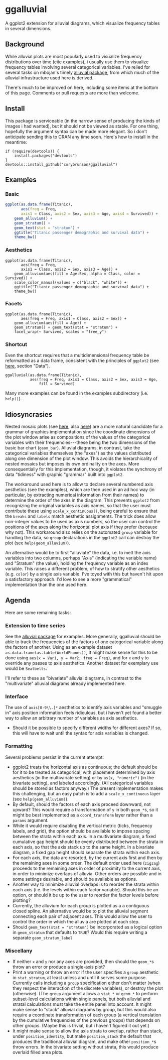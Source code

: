 # ggalluvial

A ggplot2 extension for alluvial diagrams, which visualize frequency tables in several dimensions.

## Background

While alluvial plots are most popularly used to visualize frequency distributions over time (cite examples), i usually use them to visualize frequency tables involving several categorical variables. I've relied for several tasks on mbojan's timely [alluvial package](https://github.com/mbojan/alluvial), from which much of the alluvial infrastructure used here is derived.

There's much to be improved on here, including some items at the bottom of this page. Comments or pull requests are more than welcome.

## Install

This package is serviceable (in the narrow sense of producing the kinds of images i had wanted), but it should not be viewed as stable. For one thing, hopefully the argument syntax can be made more elegant. So i don't anticipate sending this to CRAN any time soon. Here's how to install in the meantime:

```{r}
if (require(devtools)) {
    install.packages("devtools")
}
devtools::install_github("corybrunson/ggalluvial")
```

## Examples

### Basic

```r
ggplot(as.data.frame(Titanic),
       aes(freq = Freq,
       axis1 = Class, axis2 = Sex, axis3 = Age, axis4 = Survived)) +
    geom_alluvium() +
    geom_stratum() +
    geom_text(stat = "stratum") +
    ggtitle("Titanic passenger demographic and survival data") +
    theme_bw()
```

### Aesthetics

```{r}
ggplot(as.data.frame(Titanic),
       aes(freq = Freq,
       axis1 = Class, axis2 = Sex, axis3 = Age)) +
    geom_alluvium(aes(fill = Age:Sex, alpha = Class, color = Survived)) +
    scale_color_manual(values = c("black", "white")) +
    ggtitle("Titanic passenger demographic and survival data") +
    theme_bw()
```

### Facets

```{r}
ggplot(as.data.frame(Titanic),
       aes(freq = Freq, axis1 = Class, axis2 = Sex)) +
    geom_alluvium(aes(fill = Age)) +
    geom_stratum() + geom_text(stat = "stratum") +
    facet_wrap(~ Survived, scales = "free_y")
```

### Shortcut

Even the shortcut requires that a multidimensional frequency table be reformatted as a data frame, consistent with the principles of `ggplot2` (see [here](https://rpubs.com/hadley/ggplot2-layers), section "Data").

```{r}
ggalluvial(as.data.frame(Titanic),
           aes(freq = Freq, axis1 = Class, axis2 = Sex, axis3 = Age,
               fill = Survived)
```

Many more examples can be found in the examples subdirectory (i.e. `help()`).

## Idiosyncrasies

Nested mosaic plots (see [here](https://cran.r-project.org/web/packages/vcdExtra/vignettes/vcd-tutorial.pdf), also [here](http://vita.had.co.nz/papers/prodplots.pdf)) are a more natural candidate for a grammar of graphics implementation since the coordinate dimensions of the plot window arise as compositions of the values of the categorical variables with their frequencies---these being the two dimensions of the basic bar chart (`geom_bar`). Alluvial diagrams, in contrast, take the categorical variables themselves (the "axes") as the values distributed along one dimension of the plot window. This avoids the hierarchicality of nested mosaics but imposes its own ordinality on the axes. More consequentially for this implementation, though, it violates the synchrony of data "tidiness" with graphic "grammar" built into `ggplot2`.

The workaround used here is to allow to declare several numbered axis aesthetics (see the examples), which are then used in an ad hoc way (in particular, by extracting numerical information from their names) to determine the order of the axes in the diagram. This prevents `ggplot2` from recognizing the original variables as axis names, so that the user must contribute these using `scale_x_continuous()`, being careful to ensure that the `breaks` and `labels` match aesthetic assignments. The trick does allow non-integer values to be used as axis numbers, so the user can control the positions of the axes along the horizontal plot axis if they prefer (because why not). This workaround also relies on the automated `group` variable for handling the data, so `group` declarations in the `ggplot2` call can destroy the plot (see `help(geom_alluvium)`).

An alternative would be to first "alluviate" the data, i.e. to melt the axis variables into two columns, perhaps "Axis" (indicating the variable name) and "Stratum" (the value), holding the frequency variable as an index variable. This raises a different problem, of how to stratify other aesthetics (e.g. `color`) by a single axis variable. I've toyed with this but haven't hit upon a satisfactory approach. I'd love to see a more "grammatical" implementation than the one used here.

## Agenda

Here are some remaining tasks:

### Extension to time series

See the [alluvial package](https://github.com/mbojan/alluvial) for examples. More generally, ggalluvial should be able to track the frequencies of the factors of one categorical variable along the factors of another. Using as an example dataset `as.data.frame(as.table(WorldPhones))`, It might make sense for this to be done using `aes(x = Var1, y = Var2, freq = Freq)`, and for `x` and `y` to override any passes to axis aesthetics. Another dataset for exemplary use would be `Seatbelts`.

I'll refer to these as "bivariate" alluvial diagrams, in contrast to the "multivariate" alluvial diagrams already implemented here.

### Interface

The use of `axis[0-9\\.]*` aesthetics to identify axis variables and "smuggle in" axis position information feels ridiculous, but i haven't yet found a better way to allow an arbitrary number of variables as axis aesthetics.
- Should it be possible to specify different widths for different axes? If so, this will have to wait until the syntax for axis variables is changed.

### Formatting

Several problems persist in the current attempt:

- ggplot2 treats the horizontal axis as continuous; the default should be for it to be treated as categorical, with placement determined by axis aesthetics (in the multivariate setting) or by `as(x, "numeric")` (in the bivariate setting), and labeled accordingly. (All categorical variables should be stored as factors anyway.) The present implementation makes this challenging, but an easy patch is to add a `scale_x_continuous` layer (see `help(geom_alluvium)`).
- By default, should the factors of each axis proceed downward, not upward? This would require a transformation of `y` in both `geom_*`s, so it might be best implemented as a `coord_transform` layer rather than a `params` argument.
- While it would require disabling the vertical metric (ticks, frequency labels, and grid), the option should be available to impose spacing between the strata within each axis. In a multivariate diagram, a fixed cumulative gap height should be evenly distributed between the strata in each axis, so that the axis stack up to the same height. In a bivariate diagram, a fixed gap height should separate the strata within each axis.
- For each axis, the data are resorted, by the current axis first and then by the remaining axes in some order. The default order used here (`zigzag`) proceeds to the remaining axes in order of proximity to the current axis, in order to minimize overlaps of alluvia. Other orders are possible and in some settings desirable, and should be available as options.
- Another way to minimize alluvial overlaps is to reorder the strata within each axis (i.e. the levels within each factor variable). Should this be an option, or should it be up to the user to reorder the factor levels before plotting?
- Currently, the alluvium for each group is plotted as a a contiguous closed spline. An alternative would be to plot the alluvial segment connecting each pair of adjacent axes. This would allow the user to control the order in which the alluvia are plotted at each step.
- Should `geom_text(stat = "stratum")` be incorporated as a logical option in `geom_stratum` that defaults to `TRUE`? Would this require writing a separate `geom_stratum_label`

### Miscellany

- If neither `x` and `y` nor any axes are provided, then should the `geom_*`s throw an error or produce a single-axis plot?
- Print a warning or throw an error if the user specifies a `group` aesthetic in `stat_stratum`, at least unless and until it serves some purpose. Currently calls including a `group` specification either don't matter (when they respect the interaction of the discrete variables), or destroy the plot (otherwise). (The `group` argument allows a `stat_*` or `geom_*` to perform subset-level calculations within single panels, but both alluvial and stratal calculations must take the entire panel into account. It might make sense to "stack" alluvial diagrams by group, but this would also require a coordinate transformation of each group (a vertical translation by the cumulative frequencies of the previous groups) that depends on other groups. (Maybe this is trivial, but i haven't figured it out yet.)
- It might make sense to allow the axis strata to overlap, rather than stack, under `position_identity`, but make `position_stack` the default that produces the traditional alluvial diagram, and make other `position_*`s throw errors. In the bivariate setting without strata, this would produce overlaid filled area plots.
